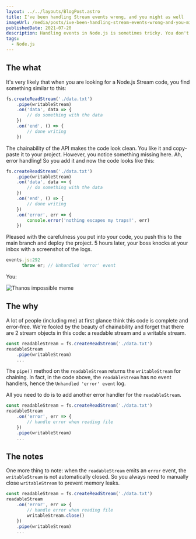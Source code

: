 ```yaml
---
layout: ../../layouts/BlogPost.astro
title: I've been handling Stream events wrong, and you might as well
imageUrl: /media/posts/ive-been-handling-stream-events-wrong-and-you-might-as-well/thumb.png
publishedDate: 2021-07-20
description: Handling events in Node.js is sometimes tricky. You don't want to make this mistake that I did.
tags:
  - Node.js
---
```


## The what

It's very likely that when you are looking for a Node.js Stream code, you find something similar to this:

```jsx
fs.createReadStream('./data.txt')
	.pipe(writableStream)
	.on('data', data => {
		// do something with the data
	})
	.on('end', () => {
		// done writing
	})
```

The chainability of the API makes the code look clean. You like it and copy-paste it to your project. However, you notice something missing here. Ah, error handling! So you add it and now the code looks like this:

```jsx
fs.createReadStream('./data.txt')
	.pipe(writableStream)
	.on('data', data => {
		// do something with the data
	})
	.on('end', () => {
		// done writing
	})
	.on('error', err => {
		console.error('nothing escapes my traps!', err)
	})
```

Pleased with the carefulness you put into your code, you push this to the main branch and deploy the project. 5 hours later, your boss knocks at your inbox with a screenshot of the logs.

```jsx
events.js:292
      throw er; // Unhandled 'error' event
```

You:

![Thanos impossible meme](/media/posts/ive-been-handling-stream-events-wrong-and-you-might-as-well/thanos-impossible-meme.png)

## The why

A lot of people (including me) at first glance think this code is complete and error-free. We're fooled by the beauty of chainability and forget that there are 2 stream objects in this code: a readable stream and a writable stream.

```jsx
const readableStream = fs.createReadStream('./data.txt')
readableStream
	.pipe(writableStream)
	...
```

The `pipe()` method on the `readableStream` returns the `writableStream` for chaining. In fact, in the code above, the `readableStream` has no event handlers, hence the `Unhandled 'error' event` log.

All you need to do is to add another error handler for the `readableStream`.

```jsx
const readableStream = fs.createReadStream('./data.txt')
readableStream
	.on('error', err => {
		// handle error when reading file
	})
	.pipe(writableStream)
	...
```

## The notes

One more thing to note: when the `readableStream` emits an `error` event, the `writableStream` is not automatically closed. So you always need to manually close `writableStream` to prevent memory leaks.

```jsx
const readableStream = fs.createReadStream('./data.txt')
readableStream
	.on('error', err => {
		// handle error when reading file
		writableStream.close()
	})
	.pipe(writableStream)
	...
```
